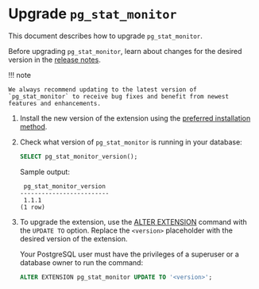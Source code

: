 # Upgrade `pg_stat_monitor`

This document describes how to upgrade `pg_stat_monitor`.

Before upgrading `pg_stat_monitor`, learn about changes for the desired version in the [release notes](release-notes/release_notes.md). 

!!! note

    We always recommend updating to the latest version of `pg_stat_monitor` to receive bug fixes and benefit from newest features and enhancements. 

1. Install the new version of the extension using the [preferred installation method](install.md#installation-guidelines).  

2. Check what version of `pg_stat_monitor` is running in your database:

    ```sql
    SELECT pg_stat_monitor_version();
    ```    

    Sample output:    

    ```{.text .no-copy}
     pg_stat_monitor_version
    -------------------------
     1.1.1
    (1 row)
    ```

3. To upgrade the extension, use the [ALTER EXTENSION](https://www.postgresql.org/docs/current/sql-alterextension.html) command with the `UPDATE TO` option. Replace the `<version>` placeholder with the desired version of the extension. 

    Your PostgreSQL user must have the privileges of a superuser or a database owner to run the command:    

    ```sql
    ALTER EXTENSION pg_stat_monitor UPDATE TO '<version>';
    ``` 
